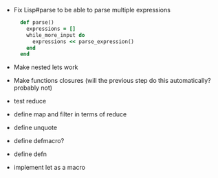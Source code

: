 - Fix Lisp#parse to be able to parse multiple expressions

  ```ruby
    def parse()
      expressions = []
      while_more_input do
        expressions << parse_expression()
      end
    end
  ```
- Make nested lets work
- Make functions closures (will the previous step do this automatically? probably not)
- test reduce
- define map and filter in terms of reduce
- define unquote
- define defmacro?
- define defn
- implement let as a macro
